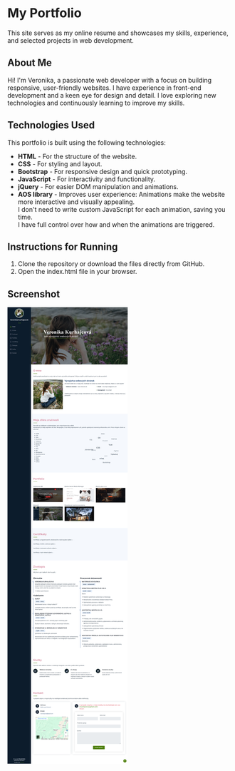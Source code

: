 # My Portfolio

This site serves as my online resume and showcases my skills, experience, and selected projects in web development.

## About Me

Hi! I'm Veronika, a passionate web developer with a focus on building responsive, user-friendly websites. I have experience in front-end development and a keen eye for design and detail. I love exploring new technologies and continuously learning to improve my skills.

## Technologies Used

This portfolio is built using the following technologies:

- **HTML** - For the structure of the website.
- **CSS** - For styling and layout.
- **Bootstrap** - For responsive design and quick prototyping.
- **JavaScript** - For interactivity and functionality.
- **jQuery** - For easier DOM manipulation and animations.
- **AOS library** - Improves user experience: Animations make the website more interactive and visually appealing.<br>
I don't need to write custom JavaScript for each animation, saving you time. <br>
I have full control over how and when the animations are triggered.

## Instructions for Running
1. Clone the repository or download the files directly from GitHub. <br>
2. Open the index.html file in your browser.

## Screenshot
![Ukážka projektu](assets/img/screenshot.png)


